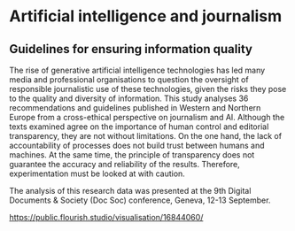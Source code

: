 # Artificial intelligence and journalism
## Guidelines for ensuring information quality

The rise of generative artificial intelligence technologies has led many media and professional organisations to question the oversight of responsible journalistic use of these technologies, given the risks they pose to the quality and diversity of information. This study analyses 36 recommendations and guidelines published in Western and Northern Europe from a cross-ethical perspective on journalism and AI. Although the texts examined agree on the importance of human control and editorial transparency, they are not without limitations. On the one hand, the lack of accountability of processes does not build trust between humans and machines. At the same time, the principle of transparency does not guarantee the accuracy and reliability of the results. Therefore, experimentation must be looked at with caution.

The analysis of this research data was presented at the 9th Digital Documents & Society (Doc Soc) conference, Geneva, 12-13 September.

https://public.flourish.studio/visualisation/16844060/

